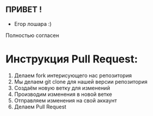 ## ПРИВЕТ !

* Егор лошара :)

Полностью согласен


# Инструкция Pull Request:

1. Делаем fork интерисующего нас репозитория
2. Мы делаем git clone для нашей версии репозитория
3. Создаём новую ветку для изменений
4. Производим изменения в новой ветке
5. Отправляем изменения на свой аккаунт
6. Делаем Pull Request